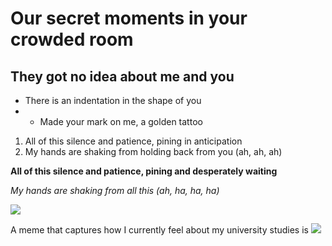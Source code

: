 # Our secret moments in your crowded room
## They got no idea about me and you
- There is an indentation in the shape of you
- - Made your mark on me, a golden tattoo
1) All of this silence and patience, pining in anticipation
2) My hands are shaking from holding back from you (ah, ah, ah)

**All of this silence and patience, pining and desperately waiting**

*My hands are shaking from all this (ah, ha, ha, ha)*

![](https://www.taylorswift.com)

A meme that captures how I currently feel about my university studies is ![](https://media1.tenor.com/m/RiBayKt0-fkAAAAC/teffy-taylor-swift.gif)
